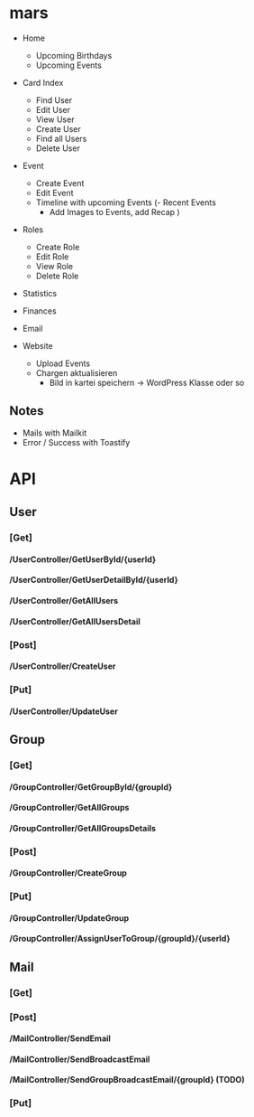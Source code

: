 # mars

- Home
  - Upcoming Birthdays
  - Upcoming Events

- Card Index
  - Find User
  - Edit User
  - View User
  - Create User
  - Find all Users
  - Delete User

- Event
  - Create Event
  - Edit Event
  - Timeline with upcoming Events
  (- Recent Events
      - Add Images to Events, add Recap )

- Roles
  - Create Role
  - Edit Role
  - View Role
  - Delete Role

- Statistics
 
- Finances

- Email

- Website
  - Upload Events
  - Chargen aktualisieren
    - Bild in kartei speichern
      -> WordPress Klasse oder so

## Notes

- Mails with Mailkit
- Error / Success with Toastify

# API

## User

### [Get]

#### /UserController/GetUserById/{userId}

#### /UserController/GetUserDetailById/{userId}

#### /UserController/GetAllUsers

#### /UserController/GetAllUsersDetail

### [Post]

#### /UserController/CreateUser

### [Put]

#### /UserController/UpdateUser

## Group

### [Get]

#### /GroupController/GetGroupById/{groupId}

#### /GroupController/GetAllGroups

#### /GroupController/GetAllGroupsDetails


### [Post]

#### /GroupController/CreateGroup

### [Put]

#### /GroupController/UpdateGroup

#### /GroupController/AssignUserToGroup/{groupId}/{userId}

## Mail

### [Get]

### [Post]

#### /MailController/SendEmail

#### /MailController/SendBroadcastEmail

#### /MailController/SendGroupBroadcastEmail/{groupId} (TODO)

### [Put]